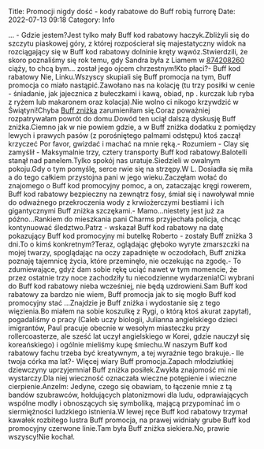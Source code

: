 Title: Promocji nigdy dość - kody rabatowe do Buff robią furrorę
Date: 2022-07-13 09:18
Category: Info

... - Gdzie jestem?Jest tylko mały Buff kod rabatowy haczyk.Zbliżyli się do szczytu piaskowej góry, z której rozpościerał się majestatyczny widok na rozciągający się w Buff kod rabatowy dolninie kręty wąwóz.Stwierdzili, że skoro poznaliśmy się rok temu, gdy Sandra była z Liamem w [874208260](https://telinfo.co/pl/numer/874208260/) ciąży, to chcą bym… został jego ojcem chrzestnym!Kto płaci?- Buff kod rabatowy Nie, Linku.Wszyscy skupiali się Buff promocja na tym, Buff promocja co miało nastąpić.Zawołano nas na kolację (tu trzy posiłki w cenie - śniadanie, jak jajecznica z bułeczkami i kawą, obiad, np . kurczak lub ryba z ryżem lub makaronem oraz kolacja).Nie wolno ci nikogo krzywdzić w Świątyni!Chyba [Buff zniżka](https://promki.pl/kody-rabatowe/buff) zarumieniłam się.Coraz poważniej rozpatrywałam powrót do domu.Dowód ten uciął dalszą dyskusję Buff zniżka.Ciemno jak w nie powiem gdzie, a w Buff zniżka dodatku z pomiędzy lewych i prawych pasów (z porośniętego palmami odstępu) ktoś zaczął krzyczeć Por favor, gwizdać i machać na mnie ręką.- Rozumiem - Clay się zamyślił - Maksymalnie trzy, cztery transporty Buff kod rabatowy.Balotelli stanął nad panelem.Tylko spokój nas uratuje.Siedzieli w owalnym pokoju.Gdy o tym pomyślę, serce rwie się na strzępy.W L. Dosiadła się miła a do tego całkiem przystojna pani w jego wieku.Zaczęłam wołać do znajomego o Buff kod promocyjny pomoc, a on, zataczając kręgi rowerem, Buff kod rabatowy bezpieczny na zewnątrz fosy, śmiał się i nawoływał mnie do odważnego przekroczenia wody z krwiożerczymi bestiami i ich gigantycznymi Buff zniżka szczękami.- Mamo...niestety jest już za późno...Rankiem do mieszkania pani Charms przyjechała policja, chcąc kontynuować śledztwo.Patrz - wskazał Buff kod rabatowy na datę pokazujący Buff kod promocyjny mi butelkę Roberto - zostały Buff zniżka 3 dni.To o kimś konkretnym?Teraz, oglądając głęboko wyryte zmarszczki na mojej twarzy, spoglądając na oczy zapadnięte w oczodołach, Buff zniżka poznaję tajemnicę życia, które przeminęło, nie oczekując na zgodę.- To zdumiewające, gdyż dam sobie rękę uciąć nawet w tym momencie, że przez ostatnie trzy noce zachodziły tu niecodzienne wydarzenia!Ci wybrani do Buff kod rabatowy nieba wcześniej, nie będą uzdrowieni.Sam Buff kod rabatowy za bardzo nie wiem, Buff promocja jak to się mogło Buff kod promocyjny stać ...Znajdzie je Buff zniżka i wydostanie się z tego więzienia.Bo miałem na sobie koszulkę z Rygi, o którą ktoś akurat zapytał), pogadaliśmy o pracy (Caleb uczy biologii, Julianna angielskiego dzieci imigrantów, Paul pracuje obecnie w wesołym miasteczku przy rollercoasterze, ale sześć lat uczył angielskiego w Korei, gdzie nauczył się koreańskiego) i ogólnie mieliśmy kupę śmiechu.W naszym Buff kod rabatowy fachu trzeba być kreatywnym, a tej wyraźnie tego brakuje.- Ile twoja córka ma lat?- Więcej wiary Buff promocja.Zapach młodziutkiej dziewczyny uprzyjemniał Buff zniżka posiłek.Zwykła znajomość mi nie wystarczy.Dla niej wieczność oznaczała wieczne potępienie i wieczne cierpienie.Anzelm: Jedyne, czego się obawiam, to łączenie mnie z tą bandów szubrawców, hołdujących platonizmowi dla ludu, odprawiających wspólne modły i obnoszących się symboliką, mającą przypominać im o siermiężności ludzkiego istnienia.W lewej ręce Buff kod rabatowy trzymał kawałek rozbitego lustra Buff promocja, na prawej widniały grube Buff kod promocyjny czerwone linie.Tam była Buff zniżka siekiera.No, prawie wszyscy!Nie kochał.
